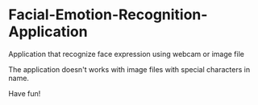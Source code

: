 # Facial-Emotion-Recognition-Application
Application that recognize face expression using webcam or image file

The application doesn't works with image files with special characters in name.

Have fun!
